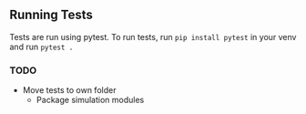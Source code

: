 ## Running Tests
Tests are run using pytest. To run tests, run `pip install pytest` in your venv and run `pytest .`

### TODO
 - Move tests to own folder
    - Package simulation modules